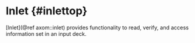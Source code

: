 Inlet {#inlettop}
========

[Inlet](@ref axom::inlet) provides functionality to read, verify, and access information set in an input deck.
